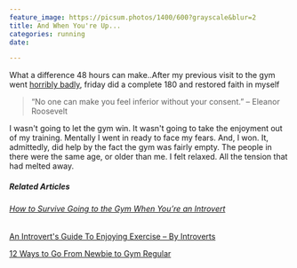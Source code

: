```yaml
---
feature_image: https://picsum.photos/1400/600?grayscale&blur=2
title: And When You're Up...
categories: running
date: 

---
```

What a difference 48 hours can make..After my previous visit to the gym went [horribly badly](https://blog.thisispaddys.space/running/2021/08/12/a-running-low/ "Running low"), friday did a complete 180 and restored faith in myself

> “No one can make you feel inferior without your consent.” – Eleanor Roosevelt

I wasn't going to let the gym win. It wasn't going to take the enjoyment out of my training. Mentally I went in ready to face my fears. And, I won. It, admittedly, did help by the fact the gym was fairly empty. The people in there were the same age, or older than me. I felt relaxed. All the tension that had melted away.   

##### Related Articles  

###### [How to Survive Going to the Gym When You’re an Introvert](https://introvertdear.com/news/how-to-survive-going-to-the-gym-when-youre-an-introvert/ "How to Survive Going to the Gym When You’re an Introvert")

[An Introvert's Guide To Enjoying Exercise – By Introverts](https://www.huffingtonpost.co.uk/entry/an-introverts-guide-to-enjoying-exercise-by-introverts_uk_5e299860c5b6779e9c2e8159 "An Introvert's Guide To Enjoying Exercise – By Introverts")

[12 Ways to Go From Newbie to Gym Regular](https://www.self.com/story/gym-tips-to-gain-confidence "12 Ways to Go From Newbie to Gym Regular")